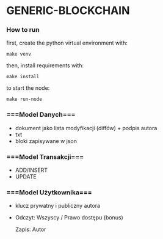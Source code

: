 # GENERIC-BLOCKCHAIN

### **How to run**
first, create the python virtual environment with:

`make venv`

then, install requirements with:

`make install`

to start the node:

`make run-node`


### ===Model Danych===
  - dokument jako lista modyfikacji (diffów) + podpis autora
  - txt
  - bloki zapisywane w json

### ===Model Transakcji===
  - ADD/INSERT
  - UPDATE

### ===Model Użytkownika===
 - klucz prywatny i publiczny autora
 - Odczyt: Wszyscy / Prawo dostępu (bonus)

   Zapis: Autor
